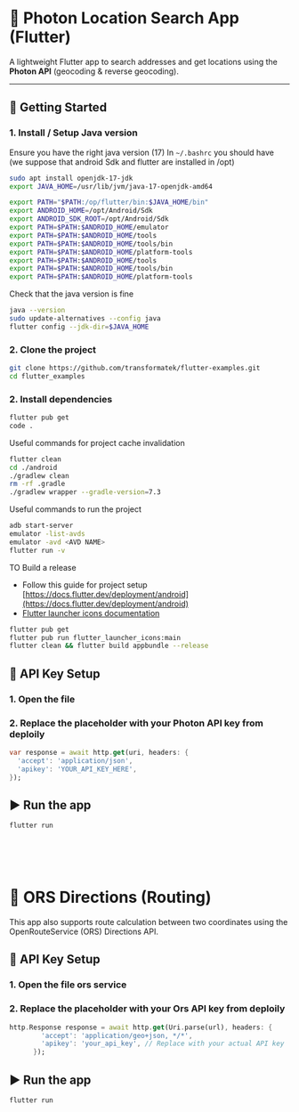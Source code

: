 # 📍 Photon Location Search App (Flutter)

A lightweight Flutter app to search addresses and get locations using the **Photon API** (geocoding & reverse geocoding).

---

## 🚀 Getting Started

### 1. Install / Setup Java version

Ensure you have the right java version (17)
In `~/.bashrc` you should have 
(we suppose that android Sdk and flutter are installed in /opt)

```bash
sudo apt install openjdk-17-jdk
export JAVA_HOME=/usr/lib/jvm/java-17-openjdk-amd64

export PATH="$PATH:/op/flutter/bin:$JAVA_HOME/bin"
export ANDROID_HOME=/opt/Android/Sdk
export ANDROID_SDK_ROOT=/opt/Android/Sdk
export PATH=$PATH:$ANDROID_HOME/emulator
export PATH=$PATH:$ANDROID_HOME/tools
export PATH=$PATH:$ANDROID_HOME/tools/bin
export PATH=$PATH:$ANDROID_HOME/platform-tools
export PATH=$PATH:$ANDROID_HOME/tools
export PATH=$PATH:$ANDROID_HOME/tools/bin
export PATH=$PATH:$ANDROID_HOME/platform-tools
```

Check that the java version is fine
```bash
java --version
sudo update-alternatives --config java
flutter config --jdk-dir=$JAVA_HOME
```


### 2. Clone the project

```bash
git clone https://github.com/transformatek/flutter-examples.git
cd flutter_examples
```

### 2. Install dependencies

```bash
flutter pub get
code .
```

Useful commands for project cache invalidation
```bash
flutter clean
cd ./android
./gradlew clean
rm -rf .gradle
./gradlew wrapper --gradle-version=7.3
```

Useful commands to run the project

```bash
adb start-server
emulator -list-avds
emulator -avd <AVD NAME>
flutter run -v
```

TO Build a release

- Follow this guide for project setup [https://docs.flutter.dev/deployment/android](https://docs.flutter.dev/deployment/android)
- [Flutter launcher icons documentation](https://pub.dev/packages/flutter_launcher_icons)

```bash
flutter pub get
flutter pub run flutter_launcher_icons:main
flutter clean && flutter build appbundle --release
```


## 🔑 API Key Setup

### 1. Open the file

### 2. Replace the placeholder with your Photon API key from deploily

```dart
var response = await http.get(uri, headers: {
  'accept': 'application/json',
  'apikey': 'YOUR_API_KEY_HERE',
});
```

## ▶️ Run the app

```bash
flutter run
```
<br />
<br />
<br />

# 🧭 ORS Directions (Routing)

This app also supports route calculation between two coordinates using the OpenRouteService (ORS) Directions API.

## 🔑 API Key Setup

### 1. Open the file ors service

### 2. Replace the placeholder with your Ors API key from deploily

```dart
http.Response response = await http.get(Uri.parse(url), headers: {
        'accept': 'application/geo+json, */*',
        'apikey': 'your_api_key', // Replace with your actual API key
      });
```

## ▶️ Run the app

```bash
flutter run
```

